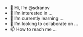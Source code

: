 - 👋 Hi, I’m @sdranov
- 👀 I’m interested in ...
- 🌱 I’m currently learning ...
- 💞️ I’m looking to collaborate on ...
- 📫 How to reach me ...

<!---
sdranov/sdranov is a ✨ special ✨ repository because its `README.md` (this file) appears on your GitHub profile.
You can click the Preview link to take a look at your changes.
--->
